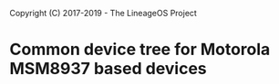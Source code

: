 Copyright (C) 2017-2019 - The LineageOS Project

Common device tree for Motorola MSM8937 based devices
==============
